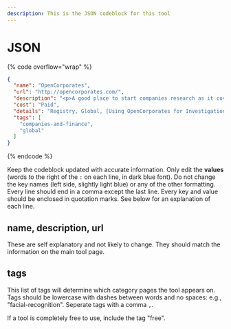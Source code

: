 ```yaml
---
description: This is the JSON codeblock for this tool
---
```


# JSON

{% code overflow="wrap" %}
```json
{
  "name": "OpenCorporates",
  "url": "http://opencorporates.com/",
  "description": "<p>A good place to start companies research as it covers so many jurisdictions.<br>Site owner English company<br>Data sources Primary public sources.<br>Read the data use licence.<br>Searches are free, though some features require a login (which they may provide if you agree to freely share your results).<br>Fields returned (differ per country) Company Number; Status; Incorporation Date; Company Type; Jurisdiction; Directors / Officers; Registered Address; Registry Page; Branches; Shareholdings in other companies ; Subsidiaries; Trademark registrations; Events</p>",
  "cost": "Paid",
  "details": "Registry, Global, [Using OpenCorporates for Investigations (20 min)](https://www.youtube.com/watch?v=G\\_swgQEUGh8), [OpenCorporates API for Beginners (35 min)](https://tcij.org/summer-conference-event/a-beginners-guide-to-using-the-opencorporates-api-to-power-your-investigation/)",
  "tags": [
    "companies-and-finance",
    "global"
  ]
}
```
{% endcode %}

Keep the codeblock updated with accurate information. Only edit the **values** (words to the right of the `:` on each line, in dark blue font). Do not change the key names (left side, slightly light blue) or any of the other formatting. Every line should end in a comma except the last line. Every key and value should be enclosed in quotation marks. See below for an explanation of each line.&#x20;

## name, description, url

These are self explanatory and not likely to change. They should match the information on the main tool page.

## tags

This list of tags will determine which category pages the tool appears on. Tags should be lowercase with dashes between words and no spaces: e.g., "facial-recognition". Seperate tags with a comma `,`.

If a tool is completely free to use, include the tag "free".


